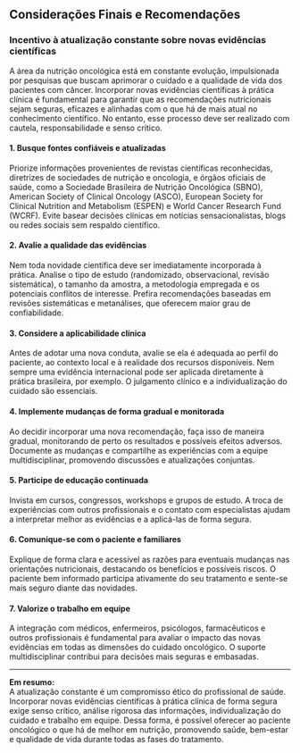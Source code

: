
## Considerações Finais e Recomendações

### Incentivo à atualização constante sobre novas evidências científicas

A área da nutrição oncológica está em constante evolução, impulsionada por pesquisas que buscam aprimorar o cuidado e a qualidade de vida dos pacientes com câncer. Incorporar novas evidências científicas à prática clínica é fundamental para garantir que as recomendações nutricionais sejam seguras, eficazes e alinhadas com o que há de mais atual no conhecimento científico. No entanto, esse processo deve ser realizado com cautela, responsabilidade e senso crítico.

#### 1. **Busque fontes confiáveis e atualizadas**

Priorize informações provenientes de revistas científicas reconhecidas, diretrizes de sociedades de nutrição e oncologia, e órgãos oficiais de saúde, como a Sociedade Brasileira de Nutrição Oncológica (SBNO), American Society of Clinical Oncology (ASCO), European Society for Clinical Nutrition and Metabolism (ESPEN) e World Cancer Research Fund (WCRF). Evite basear decisões clínicas em notícias sensacionalistas, blogs ou redes sociais sem respaldo científico.

#### 2. **Avalie a qualidade das evidências**

Nem toda novidade científica deve ser imediatamente incorporada à prática. Analise o tipo de estudo (randomizado, observacional, revisão sistemática), o tamanho da amostra, a metodologia empregada e os potenciais conflitos de interesse. Prefira recomendações baseadas em revisões sistemáticas e metanálises, que oferecem maior grau de confiabilidade.

#### 3. **Considere a aplicabilidade clínica**

Antes de adotar uma nova conduta, avalie se ela é adequada ao perfil do paciente, ao contexto local e à realidade dos recursos disponíveis. Nem sempre uma evidência internacional pode ser aplicada diretamente à prática brasileira, por exemplo. O julgamento clínico e a individualização do cuidado são essenciais.

#### 4. **Implemente mudanças de forma gradual e monitorada**

Ao decidir incorporar uma nova recomendação, faça isso de maneira gradual, monitorando de perto os resultados e possíveis efeitos adversos. Documente as mudanças e compartilhe as experiências com a equipe multidisciplinar, promovendo discussões e atualizações conjuntas.

#### 5. **Participe de educação continuada**

Invista em cursos, congressos, workshops e grupos de estudo. A troca de experiências com outros profissionais e o contato com especialistas ajudam a interpretar melhor as evidências e a aplicá-las de forma segura.

#### 6. **Comunique-se com o paciente e familiares**

Explique de forma clara e acessível as razões para eventuais mudanças nas orientações nutricionais, destacando os benefícios e possíveis riscos. O paciente bem informado participa ativamente do seu tratamento e sente-se mais seguro diante das novidades.

#### 7. **Valorize o trabalho em equipe**

A integração com médicos, enfermeiros, psicólogos, farmacêuticos e outros profissionais é fundamental para avaliar o impacto das novas evidências em todas as dimensões do cuidado oncológico. O suporte multidisciplinar contribui para decisões mais seguras e embasadas.

---

**Em resumo:**  
A atualização constante é um compromisso ético do profissional de saúde. Incorporar novas evidências científicas à prática clínica de forma segura exige senso crítico, análise rigorosa das informações, individualização do cuidado e trabalho em equipe. Dessa forma, é possível oferecer ao paciente oncológico o que há de melhor em nutrição, promovendo saúde, bem-estar e qualidade de vida durante todas as fases do tratamento.
```
